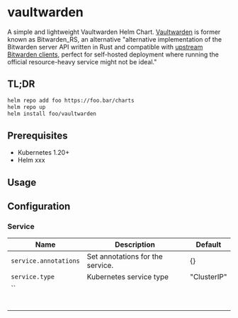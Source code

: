 # vaultwarden
A simple and lightweight Vaultwarden Helm Chart. [Vaultwarden](https://github.com/dani-garcia/vaultwarden) is former known as Bitwarden_RS, an alternative "alternative implementation of the Bitwarden server API written in Rust and compatible with [upstream Bitwarden clients](https://bitwarden.com/download/), perfect for self-hosted deployment where running the official resource-heavy service might not be ideal."

## TL;DR

```bash
helm repo add foo https://foo.bar/charts
helm repo up
helm install foo/vaultwarden
```

## Prerequisites
- Kubernetes 1.20+
- Helm xxx

## Usage

## Configuration

### Service
|Name                 |Description                       |Default    |
|---------------------|----------------------------------|-----------|
|`service.annotations`| Set annotations for the service. | {}        |
|`service.type`       | Kubernetes service type          |"ClusterIP"|
|``|                |        |
|        |                |        |
|        |                |        |
|        |                |        |
|        |                |        |
|        |                |        |
|        |                |        |

